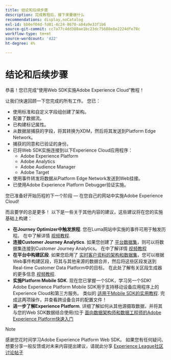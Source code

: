 ```yaml
---
title: 结论和后续步骤
description: 完成教程后，接下来要做什么
recommendations: display,noCatalog
exl-id: bb0ef04d-fd01-4c24-8670-a84a9e33f1b6
source-git-commit: cc7a77c4dd380ae1bc23dc75608e8e2224dfe78c
workflow-type: tm+mt
source-wordcount: '422'
ht-degree: 4%

---
```


# 结论和后续步骤

恭喜！您已完成“使用Web SDK实施Adobe Experience Cloud”教程！

让我们快速回顾一下您完成的所有工作。 您已：

* 使用标准和自定义字段组创建了架构。
* 配置了数据流。
* 已构建标记属性。
* 从数据层捕获的字段，将其转换为XDM，然后将其发送到Platform Edge Network。
* 捕获的同意和已验证的身份。
* 已将Web SDK实施连接到以下Experience Cloud应用程序：
   * Adobe Experience Platform
   * Adobe Analytics
   * Adobe Audience Manager
   * Adobe Target
* 使用事件转发将数据从Platform Edge Network发送到Web挂接。
* 已使用Adobe Experience Platform Debugger验证实施。

您已准备好开始历程的下一个阶段 — 在您自己的网站中实施Adobe Experience Cloud!

而且要学的总是更多！ 以下是一些关于其他内容的建议，这些建议将在您的实施基础上构建：


* **在Journey Optimizer中触发旅程**. 您在Luma网站中实施的事件可用于触发历程。 在中了解详情 [视频教程](https://experienceleague.adobe.com/docs/journey-optimizer-learn/tutorials/create-journeys/use-case-transactional-journey.html).
* **连接Customer Journey Analytics**. 如果您创建了 [平台数据集](setup-experience-platform.md)，则可以将数据集连接到Customer Journey Analytics。 在中了解详情 [视频教程](https://experienceleague.adobe.com/docs/customer-journey-analytics-learn/tutorials/connecting-customer-journey-analytics-to-data-sources-in-platform.html)
* **在平台中构建区段**. 如果您启用了 [实时客户资料的架构和数据集](setup-experience-platform.md)，您可以根据Web事件构建区段，将其与其他来源的数据合并，然后将这些区段发送到Real-time Customer Data Platform中的目标。 在此处了解有关区段生成器的更多信息 [视频教程](https://experienceleague.adobe.com/docs/platform-learn/tutorials/segments/create-segments.html).
* **实施Platform Mobile SDK**. 现在您已掌握一个SDK，学习另一个SDK! Adobe Experience Platform Mobile SDK用于支持移动设备应用程序上的Experience Cloud和第三方服务。 类似的 [适用于Mobile SDK的实用教程](https://experienceleague.adobe.com/docs/platform-learn/implement-mobile-sdk/overview.html?lang=zh-Hans). 完成这两项操作，并查看跨设备合并的配置文件！
* **进一步了解Experience Platform**. 详细了解如何从其他源摄取数据，并将其与您的Web SDK数据结合使用(位于 [面向数据架构师和数据工程师的Adobe Experience Platform快速入门](https://experienceleague.adobe.com/docs/platform-learn/getting-started-for-data-architects-and-data-engineers/overview.html)


>[!NOTE]
>
>感谢您花时间学习Adobe Experience Platform Web SDK。 如果您有任何疑问、想要分享一般反馈或对未来内容提出建议，请就此分享 [Experience League社区讨论帖子](https://experienceleaguecommunities.adobe.com/t5/adobe-experience-platform-launch/tutorial-discussion-implement-adobe-experience-cloud-with-web/td-p/444996)
